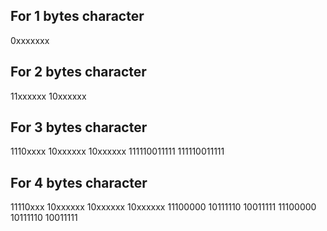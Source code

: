 ## For 1 bytes character

0xxxxxxx

## For 2 bytes character

11xxxxxx 10xxxxxx

## For 3 bytes character

1110xxxx 10xxxxxx 10xxxxxx
111110011111
111110011111

## For 4 bytes character

11110xxx 10xxxxxx 10xxxxxx 10xxxxxx
11100000 10111110 10011111
11100000 10111110 10011111
